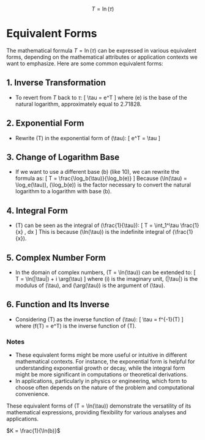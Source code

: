 $$T=\ln(\tau)$$

# Equivalent Forms

The mathematical formula $T = \ln(\tau)$ can be expressed in various equivalent forms, depending on the mathematical attributes or application contexts we want to emphasize. Here are some common equivalent forms:

## 1. Inverse Transformation
- To revert from $T$ back to $\tau$:
  \[
  \tau = e^T
  \]
  where \(e\) is the base of the natural logarithm, approximately equal to 2.71828.

## 2. Exponential Form
- Rewrite \(T\) in the exponential form of \(\tau\):
  \[
  e^T = \tau
  \]

## 3. Change of Logarithm Base
- If we want to use a different base \(b\) (like 10), we can rewrite the formula as:
  \[
  T = \frac{\log_b(\tau)}{\log_b(e)}
  \]
  Because \(\ln(\tau) = \log_e(\tau)\), \(\log_b(e)\) is the factor necessary to convert the natural logarithm to a logarithm with base \(b\).

## 4. Integral Form
- \(T\) can be seen as the integral of \(\frac{1}{\tau}\):
  \[
  T = \int_1^\tau \frac{1}{x} \, dx
  \]
  This is because \(\ln(\tau)\) is the indefinite integral of \(\frac{1}{x}\).

## 5. Complex Number Form
- In the domain of complex numbers, \(T = \ln(\tau)\) can be extended to:
  \[
  T = \ln(|\tau|) + i \arg(\tau)
  \]
  where \(i\) is the imaginary unit, \(|\tau|\) is the modulus of \(\tau\), and \(\arg(\tau)\) is the argument of \(\tau\).

## 6. Function and Its Inverse
- Considering \(T\) as the inverse function of \(\tau\):
  \[
  \tau = f^{-1}(T)
  \]
  where \(f(T) = e^T\) is the inverse function of \(T\).

### Notes
- These equivalent forms might be more useful or intuitive in different mathematical contexts. For instance, the exponential form is helpful for understanding exponential growth or decay, while the integral form might be more significant in computations or theoretical derivations.
- In applications, particularly in physics or engineering, which form to choose often depends on the nature of the problem and computational convenience.

These equivalent forms of \(T = \ln(\tau)\) demonstrate the versatility of its mathematical expressions, providing flexibility for various analyses and applications.

$K = \frac{1}{\ln(b)}$
